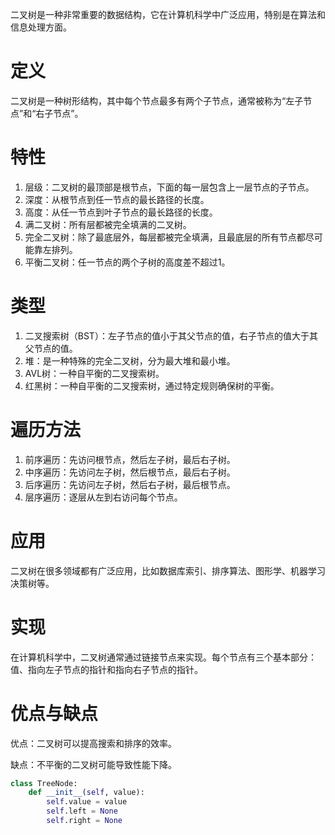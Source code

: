 二叉树是一种非常重要的数据结构，它在计算机科学中广泛应用，特别是在算法和信息处理方面。

# 定义
二叉树是一种树形结构，其中每个节点最多有两个子节点，通常被称为“左子节点”和“右子节点”。

# 特性
1. 层级：二叉树的最顶部是根节点，下面的每一层包含上一层节点的子节点。
2. 深度：从根节点到任一节点的最长路径的长度。
3. 高度：从任一节点到叶子节点的最长路径的长度。
4. 满二叉树：所有层都被完全填满的二叉树。
5. 完全二叉树：除了最底层外，每层都被完全填满，且最底层的所有节点都尽可能靠左排列。
6. 平衡二叉树：任一节点的两个子树的高度差不超过1。

# 类型
1. 二叉搜索树（BST）：左子节点的值小于其父节点的值，右子节点的值大于其父节点的值。
2. 堆：是一种特殊的完全二叉树，分为最大堆和最小堆。
3. AVL树：一种自平衡的二叉搜索树。
4. 红黑树：一种自平衡的二叉搜索树，通过特定规则确保树的平衡。

# 遍历方法
1. 前序遍历：先访问根节点，然后左子树，最后右子树。
2. 中序遍历：先访问左子树，然后根节点，最后右子树。
3. 后序遍历：先访问左子树，然后右子树，最后根节点。
4. 层序遍历：逐层从左到右访问每个节点。

# 应用
二叉树在很多领域都有广泛应用，比如数据库索引、排序算法、图形学、机器学习决策树等。

# 实现
在计算机科学中，二叉树通常通过链接节点来实现。每个节点有三个基本部分：值、指向左子节点的指针和指向右子节点的指针。

# 优点与缺点
优点：二叉树可以提高搜索和排序的效率。

缺点：不平衡的二叉树可能导致性能下降。

```python
class TreeNode:
    def __init__(self, value):
        self.value = value
        self.left = None
        self.right = None
```
